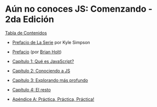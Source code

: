 # Aún no conoces JS: Comenzando - 2da Edición


[Tabla de Contenidos](toc.md)

* [Prefacio de La Serie](../prefacio.md) por Kyle Simpson

* [Prefacio](prefacio.md) (por [Brian Holt](https://twitter.com/holtbt))
* [Capítulo 1: Qué es JavaScript?](ch1.md)
* [Capítulo 2: Conociendo a JS](ch2.md)
* [Capítulo 3: Explorando más profundo](ch3.md)
* [Capítulo 4: El resto](ch4.md)
* [Apéndice A: Práctica, Práctica, Práctica!](apA.md)

